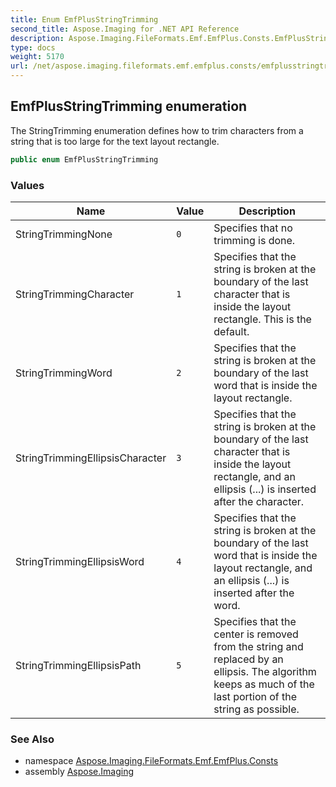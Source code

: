 ```yaml
---
title: Enum EmfPlusStringTrimming
second_title: Aspose.Imaging for .NET API Reference
description: Aspose.Imaging.FileFormats.Emf.EmfPlus.Consts.EmfPlusStringTrimming enum. The StringTrimming enumeration defines how to trim characters from a string that is too large for the text layout rectangle
type: docs
weight: 5170
url: /net/aspose.imaging.fileformats.emf.emfplus.consts/emfplusstringtrimming/
---
```

## EmfPlusStringTrimming enumeration

The StringTrimming enumeration defines how to trim characters from a string that is too large for the text layout rectangle.

```csharp
public enum EmfPlusStringTrimming
```

### Values

| Name | Value | Description |
| --- | --- | --- |
| StringTrimmingNone | `0` | Specifies that no trimming is done. |
| StringTrimmingCharacter | `1` | Specifies that the string is broken at the boundary of the last character that is inside the layout rectangle. This is the default. |
| StringTrimmingWord | `2` | Specifies that the string is broken at the boundary of the last word that is inside the layout rectangle. |
| StringTrimmingEllipsisCharacter | `3` | Specifies that the string is broken at the boundary of the last character that is inside the layout rectangle, and an ellipsis (...) is inserted after the character. |
| StringTrimmingEllipsisWord | `4` | Specifies that the string is broken at the boundary of the last word that is inside the layout rectangle, and an ellipsis (...) is inserted after the word. |
| StringTrimmingEllipsisPath | `5` | Specifies that the center is removed from the string and replaced by an ellipsis. The algorithm keeps as much of the last portion of the string as possible. |

### See Also

* namespace [Aspose.Imaging.FileFormats.Emf.EmfPlus.Consts](../../aspose.imaging.fileformats.emf.emfplus.consts/)
* assembly [Aspose.Imaging](../../)


